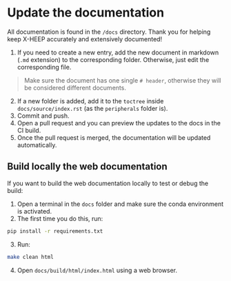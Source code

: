 # Update the documentation

All documentation is found in the `/docs` directory. Thank you for helping keep X-HEEP accurately and extensively documented!

1. If you need to create a new entry, add the new document in markdown (`.md` extension) to the corresponding folder. Otherwise, just edit the corresponding file.

> Make sure the document has one single `# header`, otherwise they will be considered different documents.

2. If a new folder is added, add it to the `toctree` inside `docs/source/index.rst` (as the `peripherals` folder is).
3. Commit and push.
4. Open a pull request and you can preview the updates to the docs in the CI build.
5. Once the pull request is merged, the documentation will be updated automatically.

## Build locally the web documentation

If you want to build the web documentation locally to test or debug the build:

1. Open a terminal in the `docs` folder and make sure the conda environment is activated.
2. The first time you do this, run:
```bash
pip install -r requirements.txt
```
3. Run:
```bash
make clean html
```
4. Open `docs/build/html/index.html` using a web browser.
